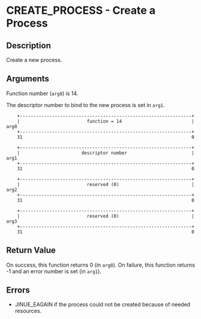 # CREATE_PROCESS - Create a Process

## Description

Create a new process.

## Arguments

Function number (`arg0`) is 14.

The descriptor number to bind to the new process is set in `arg1`.

```
    +----------------------------------------------------------------+
    |                         function = 14                          |  arg0
    +----------------------------------------------------------------+
    31                                                               0
    
    +----------------------------------------------------------------+
    |                       descriptor number                        |  arg1
    +----------------------------------------------------------------+
    31                                                               0

    +----------------------------------------------------------------+
    |                         reserved (0)                           |  arg2
    +----------------------------------------------------------------+
    31                                                               0

    +----------------------------------------------------------------+
    |                         reserved (0)                           |  arg3
    +----------------------------------------------------------------+
    31                                                               0
```

## Return Value

On success, this function returns 0 (in `arg0`). On failure, this function
returns -1 and an error number is set (in `arg1`).

## Errors

* JINUE_EAGAIN if the process could not be created because of needed resources.
